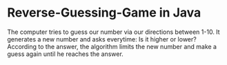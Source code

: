 # Reverse-Guessing-Game in Java
The computer tries to guess our number via our directions between 1-10. 
It generates a new number and asks everytime: Is it higher or lower?
According to the answer, the algorithm limits the new number and make a guess again until he reaches the answer.

